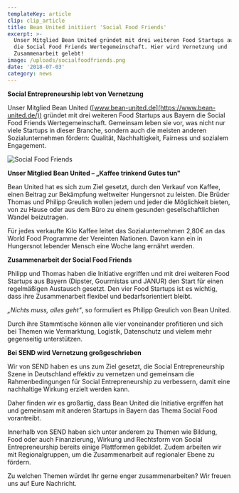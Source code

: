 ```yaml
---
templateKey: article
clip: clip_article
title: Bean United initiiert 'Social Food Friends'
excerpt: >-
  Unser Mitglied Bean United gründet mit drei weiteren Food Startups aus Bayern
  die Social Food Friends Wertegemeinschaft. Hier wird Vernetzung und
  Zusammenarbeit gelebt!
image: /uploads/socialfoodfriends.png
date: '2018-07-03'
category: news
---
```

**Social Entrepreneurship lebt von Vernetzung**

Unser Mitglied Bean United ([www.bean-united.de](https://www.bean-united.de/)) gründet mit drei weiteren Food Startups aus Bayern die Social Food Friends Wertegemeinschaft. Gemeinsam leben sie vor, was nicht nur viele Startups in dieser Branche, sondern auch die meisten anderen Sozialunternehmen fördern: Qualität, Nachhaltigkeit, Fairness und sozialem Engagement.

![Social Food Friends](/uploads/socialfoodfriends.png)

**Unser Mitglied Bean United – „Kaffee trinkend Gutes tun"**

Bean United hat es sich zum Ziel gesetzt, durch den Verkauf von Kaffee, einen Beitrag zur Bekämpfung weltweiter Hungersnot zu leisten. Die Brüder Thomas und Philipp Greulich wollen jedem und jeder die Möglichkeit bieten, von zu Hause oder aus dem Büro zu einem gesunden gesellschaftlichen Wandel beizutragen.

Für jedes verkaufte Kilo Kaffee leitet das Sozialunternehmen 2,80€ an das World Food Programme der Vereinten Nationen. Davon kann ein in Hungersnot lebender Mensch eine Woche lang ernährt werden.

**Zusammenarbeit der Social Food Friends**

Philipp und Thomas haben die Initiative ergriffen und mit drei weiteren Food Startups aus Bayern (Dipster, Gourmistas und JANUR) den Start für einen regelmäßigen Austausch gesetzt. Den vier Food Startups ist es wichtig, dass ihre Zusammenarbeit flexibel und bedarfsorientiert bleibt. 

_„Nichts muss, alles geht"_, so formuliert es Philipp Greulich von Bean United.

Durch ihre Stammtische können alle vier voneinander profitieren und sich bei Themen wie Vermarktung, Logistik, Datenschutz und vielem mehr gegenseitig unterstützen. 

**Bei SEND wird Vernetzung großgeschrieben**

Wir von SEND haben es uns zum Ziel gesetzt, die Social Entrepreneurship Szene in Deutschland effektiv zu vernetzen und gemeinsam die Rahmenbedingungen für Social Entrepreneurship zu verbessern, damit eine nachhaltige Wirkung erzielt werden kann.

Daher finden wir es großartig, dass Bean United die Initiative ergriffen hat und gemeinsam mit anderen Startups in Bayern das Thema Social Food vorantreibt.

Innerhalb von SEND haben sich unter anderem zu Themen wie Bildung, Food oder auch Finanzierung, Wirkung und Rechtsform von Social Entrepreneurship bereits einige Plattformen gebildet. Zudem arbeiten wir mit Regionalgruppen, um die Zusammenarbeit auf regionaler Ebene zu fördern. 

Zu welchen Themen würdet Ihr gerne enger zusammenarbeiten? Wir freuen uns auf Eure Nachricht.
